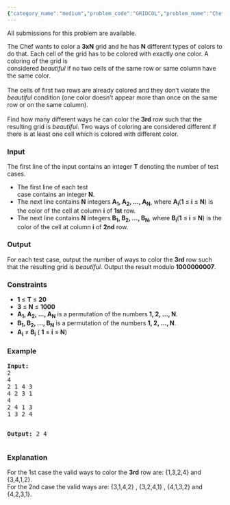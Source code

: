 ```yaml
---
{"category_name":"medium","problem_code":"GRIDCOL","problem_name":"Chef and The Colored Grid","languages_supported":{"0":"ADA","1":"ASM","2":"BASH","3":"BF","4":"C","5":"C99 strict","6":"CAML","7":"CLOJ","8":"CLPS","9":"CPP 4.3.2","10":"CPP 4.9.2","11":"CPP14","12":"CS2","13":"D","14":"ERL","15":"FORT","16":"FS","17":"GO","18":"HASK","19":"ICK","20":"ICON","21":"JAVA","22":"JS","23":"LISP clisp","24":"LISP sbcl","25":"LUA","26":"NEM","27":"NICE","28":"NODEJS","29":"PAS fpc","30":"PAS gpc","31":"PERL","32":"PERL6","33":"PHP","34":"PIKE","35":"PRLG","36":"PYTH","37":"PYTH 3.4","38":"RUBY","39":"SCALA","40":"SCM guile","41":"SCM qobi","42":"ST","43":"TCL","44":"TEXT","45":"WSPC"},"max_timelimit":3,"source_sizelimit":50000,"problem_author":"rustinpiece","problem_tester":"Rubanenko","date_added":"5-08-2013","tags":{"0":"combinatorics","1":"cook37","2":"hard","3":"inclusn","4":"rustinpiece"},"editorial_url":"http://discuss.codechef.com/problems/GRIDCOL","time":{"view_start_date":1376852100,"submit_start_date":1376852100,"visible_start_date":1376852100,"end_date":1735669800},"layout":"problem"}
---
```

<span class="solution-visible-txt">All submissions for this problem are available.</span><p>The Chef wants to color a <b>3xN</b> grid and he has <b>N</b> different types of colors to do that. Each cell of the grid has to be colored with exactly one color. A coloring of the grid is<br />
considered <i>beautiful</i> if no two cells of the same row or same column have the same color.<br />
<br />
The cells of first two rows are already colored and they don’t violate the <i>beautiful</i> condition (one color doesn’t appear more than once on the same row or on the same column).<br />
<br />
Find how many different ways he can color the <b>3rd</b> row such that the resulting grid is <i>beautiful</i>. Two ways of coloring are considered different if there is at least one cell which is colored with different color.
</p>
<h3>Input</h3>
<p>The first line of the input contains an integer <b>T</b> denoting the number of test cases. </p>
<ul>
<li>The first line of each test<br />
case contains an integer <b>N</b>. </li>
<li>The next line contains <b>N</b> integers <b>A<sub>1</sub>,  A<sub>2</sub>, ..., A<sub>N</sub></b>, where <b>A<sub>i</sub></b>(<b>1</b> ≤ <b>i</b> ≤ <b>N</b>) is the color of the cell at column <b>i</b> of <b>1st</b> row. </li>
<li>The next line contains <b>N</b> integers <b>B<sub>1</sub>,  B<sub>2</sub>, ..., B<sub>N</sub></b>, where <b>B<sub>i</sub></b>(<b>1</b> ≤ <b>i</b> ≤ <b>N</b>) is the color of the cell at column <b>i</b> of <b>2nd</b> row. </li>
</ul>

<h3>Output</h3>
<p>For each test case, output the number of ways to color the <b>3rd</b> row such that the resulting grid is <i>beautiful</i>. Output the result modulo <b>1000000007</b>.</p>
<h3>Constraints</h3>
<ul>
<li><b>1</b> ≤ <b>T</b> ≤ <b>20</b></li>
<li><b>3</b> ≤ <b>N</b> ≤ <b>1000</b></li>
<li><b>A<sub>1</sub>,  A<sub>2</sub>, ..., A<sub>N</sub></b> is a permutation of the numbers <b>1, 2, ..., N</b>.</li>
<li><b>B<sub>1</sub>,  B<sub>2</sub>, ..., B<sub>N</sub></b> is a permutation of the numbers <b>1, 2, ..., N</b>.</li>
<li><b>A<sub>i</sub></b> ≠ <b>B<sub>i</sub></b> ( <b>1</b> ≤ <b>i</b> ≤ <b>N</b>)</li>
</ul>
<h3>Example</h3>
<pre><b>Input:</b>
2
4
2 1 4 3
4 2 3 1
4
2 4 1 3
1 3 2 4

<b>Output:</b>
2
4
</pre><h3>Explanation</h3>
<p>For the 1st case the valid ways to color the <b>3rd</b> row are: {1,3,2,4} and {3,4,1,2}.<br />
For the 2nd case the valid ways are: {3,1,4,2} , {3,2,4,1} , {4,1,3,2} and {4,2,3,1}.</p>
